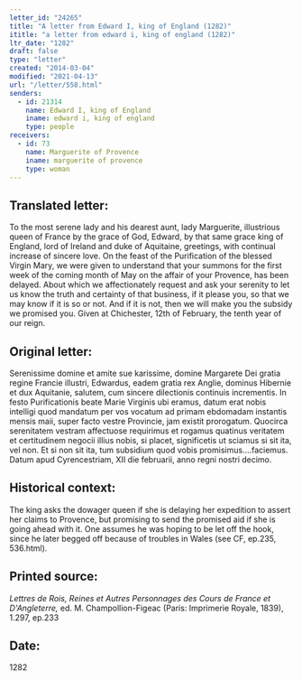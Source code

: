 ```yaml
---
letter_id: "24265"
title: "A letter from Edward I, king of England (1282)"
ititle: "a letter from edward i, king of england (1282)"
ltr_date: "1282"
draft: false
type: "letter"
created: "2014-03-04"
modified: "2021-04-13"
url: "/letter/558.html"
senders:
  - id: 21314
    name: Edward I, king of England
    iname: edward i, king of england
    type: people
receivers:
  - id: 73
    name: Marguerite of Provence
    iname: marguerite of provence
    type: woman
---
```

<h2> Translated letter:</h2>To the most serene lady and his dearest aunt, lady Marguerite, illustrious queen of France by the grace of God, Edward, by that same grace king of England, lord of Ireland and duke of Aquitaine, greetings, with continual increase of sincere love.
On the feast of the Purification of the blessed Virgin Mary, we were given to understand that your summons for the first week of the coming month of May on the affair of your Provence, has been delayed.  About which we affectionately request and ask your serenity to let us know the truth and certainty of that business, if it please you, so that we may know if it is so or not.  And if it is not, then we will make you the subsidy we promised you.
Given at Chichester, 12th of February, the tenth year of our reign.
<h2 class="mt-4"> Original letter:</h2>Serenissime domine et amite sue karissime, domine Margarete Dei gratia regine Francie illustri, Edwardus, eadem gratia rex Anglie, dominus Hibernie et dux Aquitanie, salutem, cum sincere dilectionis continuis incrementis. In festo Purificationis beate Marie Virginis ubi eramus, datum erat nobis intelligi quod mandatum per vos vocatum ad primam ebdomadam instantis mensis maii, super facto vestre Provincie, jam existit prorogatum. Quocirca serenitatem vestram affectuose requirimus et rogamus quatinus veritatem et certitudinem negocii illius nobis, si placet, significetis ut sciamus si sit ita, vel non. Et si non sit ita, tum subsidium quod vobis promisimus....faciemus. Datum apud Cyrencestriam, XII die februarii, anno regni nostri decimo.
<h2 class="mt-4"> Historical context:</h2>The king asks the dowager queen if she is delaying her expedition to assert her claims to Provence, but promising to send the promised aid if she is going ahead with it.  One assumes he was hoping to be let off the hook, since he later begged off because of troubles in Wales (see CF, ep.235, 536.html).
<h2 class="mt-4"> Printed source:</h2><p><em>Lettres de Rois, Reines et Autres Personnages des Cours de France et D'Angleterre,</em> ed. M. Champollion-Figeac (Paris: Imprimerie Royale, 1839), 1.297, ep.233</p><h2 class="mt-4"> Date:</h2>1282